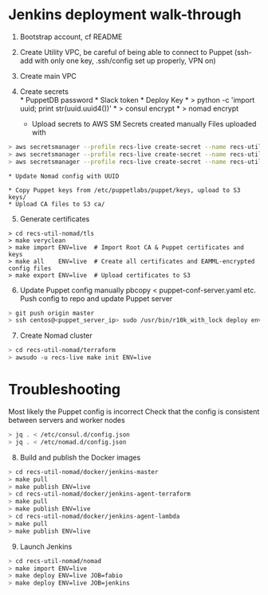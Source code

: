 # Jenkins deployment walk-through

1. Bootstrap account, cf README
2. Create Utility VPC, be careful of being able to connect to Puppet (ssh-add with only one key, .ssh/config set up properly, VPN on)
3. Create main VPC

4. Create secrets	
        * PuppetDB password
        * Slack token
        * Deploy Key
        * > python -c 'import uuid; print str(uuid.uuid4())'
        * > consul encrypt
        * > nomad encrypt

    * Upload secrets to AWS SM
    Secrets created manually
    Files uploaded with
```bash
> aws secretsmanager --profile recs-live create-secret --name recs-util-file-recs-ca.crt --kms-key-id alias/recs/master-live --secret-binary fileb://recs-ca.crt
> aws secretsmanager --profile recs-live create-secret --name recs-util-file-gitlab.id_rsa --kms-key-id alias/recs/master-live --secret-binary fileb://gitlab.id_rsa
> aws secretsmanager --profile recs-live create-secret --name recs-util-file-jenkins_users --kms-key-id alias/recs/master-live --secret-binary fileb://local_users
```

    * Update Nomad config with UUID

    * Copy Puppet keys from /etc/puppetlabs/puppet/keys, upload to S3 keys/
    * Upload CA files to S3 ca/
5. Generate certificates
```
> cd recs-util-nomad/tls
> make veryclean
> make import ENV=live  # Import Root CA & Puppet certificates and keys
> make all    ENV=live  # Create all certificates and EAMML-encrypted config files
> make export ENV=live  # Upload certificates to S3
```

6. Update Puppet config manually pbcopy < puppet-conf-server.yaml etc.
Push config to repo and update Puppet server

```bash
> git push origin master
> ssh centos@<puppet_server_ip> sudo /usr/bin/r10k_with_lock deploy environment -p -v debug
```

7. Create Nomad cluster

```bash
> cd recs-util-nomad/terraform
> awsudo -u recs-live make init ENV=live
```
# Troubleshooting

Most likely the Puppet config is incorrect
Check that the config is consistent between servers and worker nodes

```bash
> jq . < /etc/consul.d/config.json
> jq . < /etc/nomad.d/config.json
```

8. Build and publish the Docker images
```bash
> cd recs-util-nomad/docker/jenkins-master
> make pull
> make publish ENV=live
> cd recs-util-nomad/docker/jenkins-agent-terraform
> make pull
> make publish ENV=live
> cd recs-util-nomad/docker/jenkins-agent-lambda
> make pull
> make publish ENV=live
```

9. Launch Jenkins
```bash
> cd recs-util-nomad/nomad
> make import ENV=live
> make deploy ENV=live JOB=fabio
> make deploy ENV=live JOB=jenkins
```


